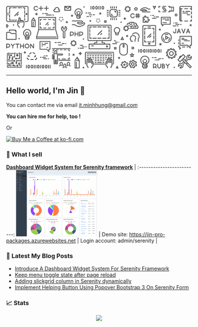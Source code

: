 <a href="http://minhhungit.github.com/"><img src="https://raw.githubusercontent.com/minhhungit/minhhungit/master/assets/banner-img-01.png" /></a>

---

## Hello world, I'm Jin 👋
You can contact me via email [it.minhhung@gmail.com](mailto:it.minhhung@gmail.com)

**You can hire me for help, too !**

Or

<a href='https://ko-fi.com/I2I13GAGL' target='_blank'><img height='36' style='border:0px;height:36px;' src='https://cdn.ko-fi.com/cdn/kofi4.png?v=2' border='0' alt='Buy Me a Coffee at ko-fi.com' /></a>

### 🤑 What I sell
**<a href="https://minhhungit.github.io/2020/12/26/012-introduce-dashboard-widget-system/">Dashboard Widget System for Serenity framework</a>**             |
:-------------------------:
<a href="https://minhhungit.github.io/2020/12/26/012-introduce-dashboard-widget-system/"><img src="https://raw.githubusercontent.com/minhhungit/minhhungit/master/assets/products/dashboard-widget-system.png" /></a>  |
Demo site: https://jin-pro-packages.azurewebsites.net |
Login account: admin/serenity |

### 📝 Latest My Blog Posts
<!-- MYBLOG:START -->
- [Introduce A Dashboard Widget System For Serenity Framework](https://minhhungit.github.io/2020/12/26/012-introduce-dashboard-widget-system/)
- [Keep menu toggle state after page reload](https://minhhungit.github.io/2020/10/16/011-keep-menu-toggle-state-after-page-reload/)
- [Adding slickgrid column in Serenity dynamically](https://minhhungit.github.io/2020/10/07/010-adding-slickgrid-column-in-serenity-dynamically/)
- [Implement Helping Button Using Popover Bootstrap 3 On Serenity Form](https://minhhungit.github.io/2020/08/06/009-implement-helping-button-using-popover-bootstrap-3-on-serenity-form/)
<!-- MYBLOG:END -->

### 📈 Stats
<div align="center">
   <img src="https://github-profile-trophy.vercel.app/?username=minhhungit&theme=flat&no-frame=true&margin-w=30" />
</div>
